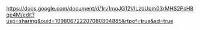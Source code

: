 https://docs.google.com/document/d/1rv1moJG12VILzbUpm03rMHS2PsH8qe4M/edit?usp=sharing&ouid=109806722207080804885&rtpof=true&sd=true
